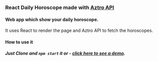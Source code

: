 ### React Daily Horoscope made with [Aztro API](https://aztro.readthedocs.io/en/latest/)
#### Web app which show your daily horoscope.
It uses React to render the page and Aztro API to fetch the horoscopes.

#### How to use it
##### Just Clone and `npm start` it or  - [click here to see a demo](https://sergekashkin.github.io/daily_scope/).

